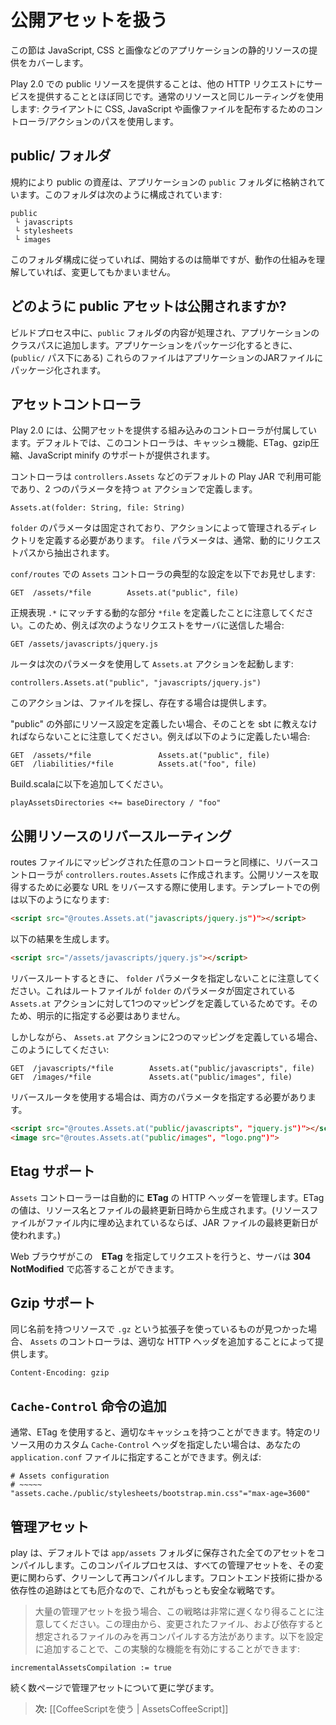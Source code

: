 <!-- translated -->
<!--
# Working with public assets
-->
# 公開アセットを扱う

<!--
This section covers serving your application’s static resources such as JavaScript, CSS and images.
-->
この節は JavaScript, CSS と画像などのアプリケーションの静的リソースの提供をカバーします。

<!--
Serving a public resource in Play 2.0 is the same as serving any other HTTP request. It uses the same routing as regular resources: using the controller/action path to distribute CSS, JavaScript or image files to the client.
-->
Play 2.0 での public リソースを提供することは、他の HTTP リクエストにサービスを提供することとほぼ同じです。通常のリソースと同じルーティングを使用します: クライアントに CSS, JavaScript や画像ファイルを配布するためのコントローラ/アクションのパスを使用します。

<!--
## The public/ folder
-->
## public/ フォルダ

<!--
By convention, public assets are stored in the `public` folder of your application. This folder is organized as follows:
-->
規約により public の資産は、アプリケーションの `public` フォルダに格納されています。このフォルダは次のように構成されています:

```
public
 └ javascripts
 └ stylesheets
 └ images
```

<!--
If you follow this structure it will be simpler to get started, but nothing stops you to modifying it once you understand how it works.
-->
このフォルダ構成に従っていれば、開始するのは簡単ですが、動作の仕組みを理解していれば、変更してもかまいません。

<!--
## How are public assets packaged?
-->
## どのように public アセットは公開されますか?

<!--
During the build process, the contents of the `public` folder are processed and added to the application classpath. When you package your application, these files are packaged into the application JAR file (under the `public/` path).
-->
ビルドプロセス中に、`public` フォルダの内容が処理され、アプリケーションのクラスパスに追加します。アプリケーションをパッケージ化するときに、(`public/` パス下にある) これらのファイルはアプリケーションのJARファイルにパッケージ化されます。

<!--
## The Assets controller
-->
## アセットコントローラ

<!--
Play 2.0 comes with a built-in controller to serve public assets. By default, this controller provides caching, ETag, gzip compression and JavaScript minification support.
-->
Play 2.0 には、公開アセットを提供する組み込みのコントローラが付属しています。デフォルトでは、このコントローラは、キャッシュ機能、ETag、gzip圧縮、JavaScript minify のサポートが提供されます。

<!--
The controller is available in the default Play JAR as `controllers.Assets`, and defines a single `at` action with two parameters:
-->
コントローラは `controllers.Assets` などのデフォルトの Play JAR で利用可能であり、2 つのパラメータを持つ `at` アクションで定義します。

```
Assets.at(folder: String, file: String)
```

<!--
The `folder` parameter must be fixed and defines the directory managed by the action. The `file` parameter is usually dynamically extracted from the request path.
-->
`folder` のパラメータは固定されており、アクションによって管理されるディレクトリを定義する必要があります。 `file` パラメータは、通常、動的にリクエストパスから抽出されます。

<!--
Here is the typical mapping of the `Assets` controller in your `conf/routes` file:
-->
`conf/routes` での `Assets` コントローラの典型的な設定を以下でお見せします:

```
GET  /assets/*file        Assets.at("public", file)
```

<!--
Note that we define the `*file` dynamic part that will match the `.*` regular expression. So for example, if you send this request to the server:
-->
正規表現 `.*` にマッチする動的な部分 `*file` を定義したことに注意してください。このため、例えば次のようなリクエストをサーバに送信した場合:

```
GET /assets/javascripts/jquery.js
```

<!--
The router will invoke the `Assets.at` action with the following parameters:
-->
ルータは次のパラメータを使用して `Assets.at` アクションを起動します:

```
controllers.Assets.at("public", "javascripts/jquery.js")
```

<!--
This action will look-up the file and serve it, if it exists.
-->
このアクションは、ファイルを探し、存在する場合は提供します。

<!--
Note, if you define asset mappings outside "public," you'll need to tell
sbt about it, e.g. if you want:
-->
"public" の外部にリソース設定を定義したい場合、そのことを sbt に教えなければならないことに注意してください。例えば以下のように定義したい場合:

```
GET  /assets/*file               Assets.at("public", file)
GET  /liabilities/*file          Assets.at("foo", file)
```

<!--
you should add this to Build.scala:
-->
Build.scalaに以下を追加してください。

```
playAssetsDirectories <+= baseDirectory / "foo"
```

<!--
## Reverse routing for public assets
-->
## 公開リソースのリバースルーティング

<!--
As for any controller mapped in the routes file, a reverse controller is created in `controllers.routes.Assets`. You use this to reverse the URL needed to fetch a public resource. For example, from a template:
-->
routes ファイルにマッピングされた任意のコントローラと同様に、リバースコントローラが `controllers.routes.Assets` に作成されます。公開リソースを取得するために必要な URL をリバースする際に使用します。テンプレートでの例は以下のようになります:

```html
<script src="@routes.Assets.at("javascripts/jquery.js")"></script>
```

<!--
This will produce the following result:
-->
以下の結果を生成します。

```html
<script src="/assets/javascripts/jquery.js"></script>
```

<!--
Note that we don’t specify the first `folder` parameter when we reverse the route. This is because our routes file defines a single mapping for the `Assets.at` action, where the `folder` parameter is fixed. So it doesn’t need to be specified explicitly.
-->
リバースルートするときに、 `folder` パラメータを指定しないことに注意してください。これはルートファイルが `folder` のパラメータが固定されている `Assets.at` アクションに対して1つのマッピングを定義しているためです。そのため、明示的に指定する必要はありません。

<!--
However, if you define two mappings for the `Assets.at` action, like this:
-->
しかしながら、 `Assets.at` アクションに2つのマッピングを定義している場合、このようにしてください:

```
GET  /javascripts/*file        Assets.at("public/javascripts", file)
GET  /images/*file             Assets.at("public/images", file)
```

<!--
Then you will need to specify both parameters when using the reverse router:
-->
リバースルータを使用する場合は、両方のパラメータを指定する必要があります。

```html
<script src="@routes.Assets.at("public/javascripts", "jquery.js")"></script>
<image src="@routes.Assets.at("public/images", "logo.png")">
```

<!--
## Etag support
-->
## Etag サポート

<!--
The `Assets` controller automatically manages **ETag** HTTP Headers. The ETag value is generated from the resource name and the file’s last modification date. (If the resource file is embedded into a file, the JAR file’s last modification date is used.)
-->
`Assets` コントローラーは自動的に **ETag** の HTTP ヘッダーを管理します。ETag の値は、リソース名とファイルの最終更新日時から生成されます。(リソースファイルがファイル内に埋め込まれているならば、JAR ファイルの最終更新日が使われます。)

<!--
When a web browser makes a request specifying this **Etag**, the server can respond with **304 NotModified**.
-->
Web ブラウザがこの　**ETag** を指定してリクエストを行うと、サーバは **304 NotModified** で応答することができます。

<!--
## Gzip support
-->
## Gzip サポート

<!--
If a resource with the same name but using a `.gz` suffix is found, the `Assets` controller will serve this one by adding the proper HTTP header:
-->
同じ名前を持つリソースで `.gz` という拡張子を使っているものが見つかった場合、 `Assets` のコントローラは、適切な HTTP ヘッダを追加することによって提供します。

```
Content-Encoding: gzip
```

<!--
## Additional `Cache-Control` directive
-->
## `Cache-Control` 命令の追加

<!--
Usually, using Etag is enough to have proper caching. However if you want to specify a custom `Cache-Control` header for a particular resource, you can specify it in your `application.conf` file. For example:
-->
通常、ETag を使用すると、適切なキャッシュを持つことができます。特定のリソース用のカスタム `Cache-Control` ヘッダを指定したい場合は、あなたの `application.conf` ファイルに指定することができます。例えば:

```
# Assets configuration
# ~~~~~
"assets.cache./public/stylesheets/bootstrap.min.css"="max-age=3600"
```

<!--
## Managed assets
-->
## 管理アセット

<!--
By default play compiles all managed assets that are kept in the ```app/assets``` folder. The compilation process will clean and recompile all managed assets regardless of the change. This is the safest strategy since tracking dependencies can be very tricky with front end technologies. 
-->
play は、デフォルトでは ```app/assets``` フォルダに保存された全てのアセットをコンパイルします。このコンパイルプロセスは、すべての管理アセットを、その変更に関わらず、クリーンして再コンパイルします。フロントエンド技術に掛かる依存性の追跡はとても厄介なので、これがもっとも安全な戦略です。

<!--
>Note if you are dealing with a lot of managed assets this strategy can be very slow. For this reason there is a way to recompile only the change file and its supposed dependencies. You can turn on this experimental feature by adding the following to your settings:
-->
>大量の管理アセットを扱う場合、この戦略は非常に遅くなり得ることに注意してください。この理由から、変更されたファイル、および依存すると想定されるファイルのみを再コンパイルする方法があります。以下を設定に追加することで、この実験的な機能を有効にすることができます:
```
incrementalAssetsCompilation := true
```

<!--
You will learn more about managed assets on the next few pages.
-->
続く数ページで管理アセットについて更に学びます。

<!--
> **Next:** [[Using CoffeeScript | AssetsCoffeeScript]]
-->
> **次:** [[CoffeeScriptを使う | AssetsCoffeeScript]]
